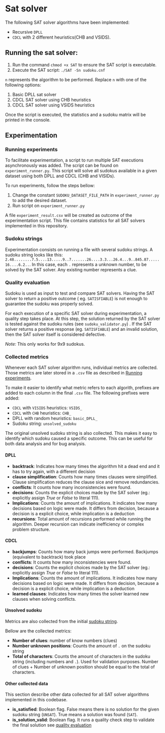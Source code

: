 # Sat solver

The following SAT solver algorithms have been implemented:

- Recursive `DPLL`
- `CDCL` with 2 different heuristics(CHB and VSIDS).

## Running the sat solver:

1. Run the command `chmod +x SAT` to ensure the SAT script is executable.
2. Execute the SAT script: `./SAT -Sn sudoku.cnf `

`n` represents the algorithm to be performed. Replace `n` with one of the following options:

1. Basic DPLL sat solver
2. CDCL SAT solver using CHB heuristics
3. CDCL SAT solver using VSIDS heuristics

Once the script is executed, the statistics and a sudoku matrix will be printed in the console.

## Experimentation

### Running experiments

To facilitate experimentation, a script to run multiple SAT executions asynchronously was added.
The script can be found on `experiment_runner.py`. This script will solve all sudokus available in a given dataset using
both DPLL and CDCL (CHB and VISIDs).

To run experiments, follow the steps bellow:

1. Change the constant `SUDOKU_DATASET_FILE_PATH` in `experiment_runner.py` to add the desired dataset.
2. Run script on  `experiment_runner.py`

A file `experiment_result.csv` will be created as outcome of the experimentation script. This file contains statistics
for all SAT
solvers implemented in this repository.

### Sudoku strings

Experimentation consists on running a file with several sudoku strings. A sudoku string looks like
this: `2.48........7.5....13.....9..7.......26....3.3...26.4...9..845.87.....16....6.2..`.
In this case, each `.` represents a unknown number, to be solved by the SAT solver. Any existing number represents a
clue.

### Quality evaluation

Sudoku is used as input to test and compare SAT solvers. Having the SAT solver to return a positive outcome (
eg. `SATISFIABLE`)
is not enough to guarantee the sudoku was properly solved.

For each execution of a specific SAT solver during experimentation, a quality step takes place. At this step,
the solution returned by the SAT solver is tested against the sudoku rules (see `sudoku_validator.py`) .
If the SAT solver returns a positive response (eg. `SATISFIABLE`) and an invalid solution, then the SAT solver itself is
considered defective.

*Note:* This only works for 9x9 sudokus.

### Collected metrics

Whenever each SAT solver algorithm runs, individual metrics are collected. Those metrics are later stored in a `.csv`
file as described in [Running experiments](#running-experiments).

To make it easier to identify what metric refers to each algorith, prefixes are added to each column in the final `.csv`
file. The following prefixes were added:

- `CDCL` with `VISIDS` heuristics: `VSIDS_`
- `CDCL` with `CHB` heuristics: `CHB_`
- DPLL with random heuristics: `basic_DPLL_`
- Sudoku string: `unsolved_sudoku`

The original unsolved sudoku string is also collected. This makes it easy to identify which sudoku caused a specific
outcome. This can be useful for both data analysis and for bug analysis.

#### DPLL

- **backtrack**: Indicates how many times the algorithm hit a dead end and it has to try again, with a different
  decision
- **clause simplification**: Counts how many times clauses were simplified. Clause simplification reduces the clause
  sice and remove redundancies.
- **conflicts**: It counts how many inconsistencies were found.
- **decisions**: Counts the explicit choices made by the SAT solver (eg.: explicitly assign *True* or *False* to literal
  111).
- **Implications**: Counts the amount of implications. It indicates how many decisions based on logic were made. It
  differs from decision, because a decision is a explicit choice, while implication is a deduction
- **recursions**: Total amount of recursions performed while running the algorithm. Deeper recursion can indicate
  inefficiency or complex problem structure.

#### CDCL

- **backjumps**: Counts how many back jumps were performed. Backjumps (equivalent to backtrack) took place
- **conflicts**: It counts how many inconsistencies were found.
- **decisions**: Counts the explicit choices made by the SAT solver (eg.: explicitly assign *True* or *False* to literal
  111).
- **Implications**: Counts the amount of implications. It indicates how many decisions based on logic were made. It
  differs from decision, because a decision is a explicit choice, while implication is a deduction
- **learned clauses**: Indicates how many times the solver learned new clauses when solving conflicts.

#### Unsolved sudoku

Metrics are also collected from the initial [sudoku string](#sudoku-strings).

Bellow are the collected metrics:

- **Number of clues**: number of know numbers (clues)
- **Number unknown positions**: Counts the amount of `.` on the sudoku string
- **Total of characters**: Counts the amount of characters in the sudoku string (including numbers and `.`). Used for
  validation purposes. Number of clues + Number of unknown position should be equal to the total of characters.

#### Other collected data

This section describe other data collected for all SAT solver algorithms implemented in this codebase.

- **is_satisfied**: Boolean flag. False means there is no solution for the given sudoku string (`UNSAT`). True means a
  solution was found (`SAT`).
- **is_solution_valid**: Boolean flag. It runs a quality check step to validate the final solution
  see [quality evaluation](#quality-evaluation)

